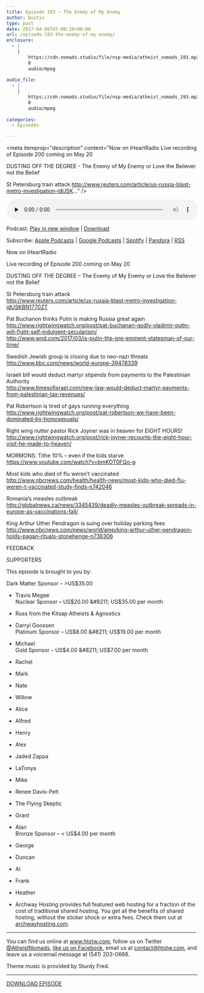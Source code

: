 ```yaml
---
title: ﻿Episode 193 – The Enemy of My Enemy
author: Dustin
type: post
date: 2017-04-06T07:00:28+00:00
url: /﻿episode-193-the-enemy-of-my-enemy/
enclosure:
  - |
    |
        https://cdn.nomads.studio/file/nsp-media/atheist_nomads_193.mp3
        0
        audio/mpeg
        
audio_file:
  - |
    |
        https://cdn.nomads.studio/file/nsp-media/atheist_nomads_193.mp3
        0
        audio/mpeg
        
categories:
  - Episodes

---
```

<div itemscope itemtype="http://schema.org/AudioObject">
  <meta itemprop="name" content="﻿Episode 193 &#8211; The Enemy of My Enemy" />
  
  <meta itemprop="uploadDate" content="2017-04-06T01:00:28-06:00" />
  
  <meta itemprop="encodingFormat" content="audio/mpeg" />
  
  <meta itemprop="description" content="Now on iHeartRadio
Live recording of Episode 200 coming on May 20

DUSTING OFF THE DEGREE - The Enemy of My Enemy or Love the Believer not the Belief

St Petersburg train attack
http://www.reuters.com/article/us-russia-blast-metro-investigation-idUSK..." />
  
  <meta itemprop="contentUrl" content="https://dts.podtrac.com/redirect.mp3/cdn.nomads.studio/file/nsp-media/atheist_nomads_193.mp3" />
  </p> 
  
  <div class="powerpress_player" id="powerpress_player_8456">
    <audio class="wp-audio-shortcode" id="audio-1512-200" preload="none" style="width: 100%;" controls="controls"><source type="audio/mpeg" src="https://dts.podtrac.com/redirect.mp3/cdn.nomads.studio/file/nsp-media/atheist_nomads_193.mp3?_=200" /><a href="https://dts.podtrac.com/redirect.mp3/cdn.nomads.studio/file/nsp-media/atheist_nomads_193.mp3">https://dts.podtrac.com/redirect.mp3/cdn.nomads.studio/file/nsp-media/atheist_nomads_193.mp3</a></audio>
  </div>
</div>

<p class="powerpress_links powerpress_links_mp3">
  Podcast: <a href="https://dts.podtrac.com/redirect.mp3/cdn.nomads.studio/file/nsp-media/atheist_nomads_193.mp3" class="powerpress_link_pinw" target="_blank" title="Play in new window" onclick="return powerpress_pinw('https://htotw.com/?powerpress_pinw=1512-podcast');" rel="nofollow">Play in new window</a> | <a href="https://dts.podtrac.com/redirect.mp3/cdn.nomads.studio/file/nsp-media/atheist_nomads_193.mp3" class="powerpress_link_d" title="Download" rel="nofollow" download="atheist_nomads_193.mp3">Download</a>
</p>

<p class="powerpress_links powerpress_subscribe_links">
  Subscribe: <a href="https://podcasts.apple.com/us/podcast/humanists-take-on-the-world/id530050098?mt=2&ls=1" class="powerpress_link_subscribe powerpress_link_subscribe_itunes" target="_blank" title="Subscribe on Apple Podcasts" rel="nofollow">Apple Podcasts</a> | <a href="https://www.google.com/podcasts?feed=aHR0cDovL2F0aGVpc3Rub21hZHMubGlic3luLmNvbS9yc3M%3D" class="powerpress_link_subscribe powerpress_link_subscribe_googleplay" target="_blank" title="Subscribe on Google Podcasts" rel="nofollow">Google Podcasts</a> | <a href="https://open.spotify.com/show/3LzK2xZGike6Tc1GEMtMbr?si=LieN9SNuTpq96smuaUsH8A" class="powerpress_link_subscribe powerpress_link_subscribe_spotify" target="_blank" title="Subscribe on Spotify" rel="nofollow">Spotify</a> | <a href="https://www.pandora.com/podcast/atheist-nomads/PC:10122?corr=62071012&part=ug" class="powerpress_link_subscribe powerpress_link_subscribe_pandora" target="_blank" title="Subscribe on Pandora" rel="nofollow">Pandora</a> | <a href="https://htotw.com/feed/podcast/" class="powerpress_link_subscribe powerpress_link_subscribe_rss" target="_blank" title="Subscribe via RSS" rel="nofollow">RSS</a>
</p>

<CENTER>
</CENTER>Now on iHeartRadio

  
Live recording of Episode 200 coming on May 20

DUSTING OFF THE DEGREE &#8211; The Enemy of My Enemy or Love the Believer not the Belief

St Petersburg train attack  
<http://www.reuters.com/article/us-russia-blast-metro-investigation-idUSKBN1770ZT>

Pat Buchanon thinks Putin is making Russia great again  
<http://www.rightwingwatch.org/post/pat-buchanan-godly-vladimir-putin-will-fight-self-indulgent-secularism/>  
<http://www.wnd.com/2017/03/is-putin-the-pre-eminent-statesman-of-our-time/>

Swedish Jewish group is closing due to neo-nazi threats  
<http://www.bbc.com/news/world-europe-39478339>

Israeli bill would deduct martyr stipends from payments to the Palestinian Authority  
 <http://www.timesofisrael.com/new-law-would-deduct-martyr-payments-from-palestinian-tax-revenues/>

Pat Robertson is tired of gays running everything  
 <http://www.rightwingwatch.org/post/pat-robertson-we-have-been-dominated-by-homosexuals/>

Right wing nutter pastor Rick Joyner was in heaven for EIGHT HOURS!  
 <http://www.rightwingwatch.org/post/rick-joyner-recounts-the-eight-hour-visit-he-made-to-heaven/>

MORMONS: Tithe 10% &#8211; even if the kids starve  
<https://www.youtube.com/watch?v=bmKOT0FQo-g>

Most kids who died of flu weren’t vaccinated  
 <http://www.nbcnews.com/health/health-news/most-kids-who-died-flu-weren-t-vaccinated-study-finds-n742046>

Romania’s measles outbreak  
 <http://globalnews.ca/news/3345439/deadly-measles-outbreak-spreads-in-europe-as-vaccinations-fall/>

King Arthur Uther Pendragon is suing over holiday parking fees  
 <http://www.nbcnews.com/news/world/amp/king-arthur-uther-pendragon-holds-pagan-rituals-stonehenge-n736306>

FEEDBACK

SUPPORTERS

This episode is brought to you by:

Dark Matter Sponsor &#8211; >US$35.00  
* Travis Megee  
Nuclear Sponsor &#8211; US$20.00 &#8211; US$35.00 per month  
* Russ from the Kitsap Atheists & Agnostics  
* Darryl Goossen  
Platinum Sponsor &#8211; US$8.00 &#8211; US$19.00 per month  
* Michael  
Gold Sponsor &#8211; US$4.00 &#8211; US$7.00 per month  
* Rachel  
* Mark  
* Nate  
* Willow  
* Alice  
* Alfred  
* Henry  
* Alex  
* Jaded Zappa  
* LaTonya  
* Mike  
* Renee Davis-Pelt  
* The Flying Skeptic  
* Grant  
* Alan  
Bronze Sponsor &#8211; < US$4.00 per month  
* George  
* Duncan  
* Al  
* Frank  
* Heather

* Archway Hosting provides full featured web hosting for a fraction of the cost of traditional shared hosting. You get all the benefits of shared hosting, without the sticker shock or extra fees. Check them out at <a href="http://archwayhosting.com/" target="_blank" rel="noopener">archwayhosting.com</a>.

<hr width="500" />

You can find us online at <a href="https://www.htotw.com/" target="_blank" rel="noopener">www.htotw.com</a>, follow us on Twitter <a href="https://twitter.com/AtheistNomads" target="_blank" rel="noopener">@AtheistNomads</a>, <a href="https://htotw.com/facebook" target="_blank" rel="noopener">like us on Facebook</a>, email us at <contact@htotw.com>, and leave us a voicemail message at (541) 203-0666.

Theme music is provided by Sturdy Fred.

<hr width="”500”" />

<a href="https://dts.podtrac.com/redirect.mp3/cdn.nomads.studio/file/nsp-media/atheist_nomads_193.mp3" target="_blank" rel="noopener">DOWNLOAD EPISODE</a>